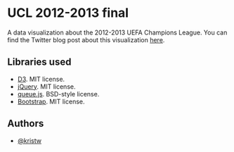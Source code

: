 # UCL 2012-2013 final

A data visualization about the 2012-2013 UEFA Champions League. You can find the Twitter blog post about this visualization [here](http://blog.uk.twitter.com/2013/05/the-road-to-wembley.html).

## Libraries used

 * [D3](http://d3js.org/). MIT license.
 * [jQuery](http://jquery.com/). MIT license.
 * [queue.js](https://github.com/mbostock/queue). BSD-style license.
 * [Bootstrap](http://getbootstrap.com/). MIT license.

## Authors
 * [@kristw](https://twitter.com/kristw)


